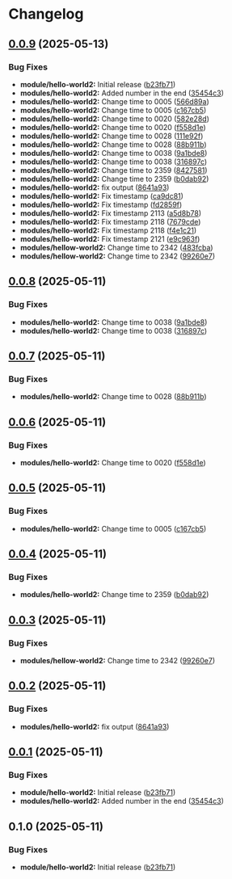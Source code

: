 # Changelog

## [0.0.9](https://github.com/hjorthnet/terraform-modules/compare/hello-world@v0.0.8...hello-world@v0.0.9) (2025-05-13)


### Bug Fixes

* **module/hello-world2:** Initial release ([b23fb71](https://github.com/hjorthnet/terraform-modules/commit/b23fb719e326c8c4d88824d9f9781d427946d5d0))
* **modules/hello-world2:** Added number in the end ([35454c3](https://github.com/hjorthnet/terraform-modules/commit/35454c306b985d1ded5e0fcc156efeb22683df65))
* **modules/hello-world2:** Change time to 0005 ([566d89a](https://github.com/hjorthnet/terraform-modules/commit/566d89aa7d0426d0b2280ddbad0829e17b51da31))
* **modules/hello-world2:** Change time to 0005 ([c167cb5](https://github.com/hjorthnet/terraform-modules/commit/c167cb5a1bb7eab963cf1c43fbae9ae132f66b6a))
* **modules/hello-world2:** Change time to 0020 ([582e28d](https://github.com/hjorthnet/terraform-modules/commit/582e28d6f236e21714eba54db3c2171faf39895e))
* **modules/hello-world2:** Change time to 0020 ([f558d1e](https://github.com/hjorthnet/terraform-modules/commit/f558d1efee78d9c8903e02244a5ae17302395aa5))
* **modules/hello-world2:** Change time to 0028 ([111e92f](https://github.com/hjorthnet/terraform-modules/commit/111e92f8651b0d49993bcdbe29993c74f5574c39))
* **modules/hello-world2:** Change time to 0028 ([88b911b](https://github.com/hjorthnet/terraform-modules/commit/88b911bcb160e77fbfd81808fa350ece30e85aa2))
* **modules/hello-world2:** Change time to 0038 ([9a1bde8](https://github.com/hjorthnet/terraform-modules/commit/9a1bde8fbe0fc7b35249685b54b885865c3fe081))
* **modules/hello-world2:** Change time to 0038 ([316897c](https://github.com/hjorthnet/terraform-modules/commit/316897cbe92c5485af4e238695cec2e4dc1170e3))
* **modules/hello-world2:** Change time to 2359 ([8427581](https://github.com/hjorthnet/terraform-modules/commit/8427581281ddb6ad0007062f8b35b2b2cb9701d6))
* **modules/hello-world2:** Change time to 2359 ([b0dab92](https://github.com/hjorthnet/terraform-modules/commit/b0dab929edac7b887eeb588dcddf56f9fccc5263))
* **modules/hello-world2:** fix output ([8641a93](https://github.com/hjorthnet/terraform-modules/commit/8641a93ad4b118df27d4890a3c7b8c76e92e9830))
* **modules/hello-world2:** Fix timestamp ([ca9dc81](https://github.com/hjorthnet/terraform-modules/commit/ca9dc81d7fdc48db1023dd0bfd2732a914b57983))
* **modules/hello-world2:** Fix timestamp ([fd2859f](https://github.com/hjorthnet/terraform-modules/commit/fd2859fd764a00a05220603a7225842ee862b59d))
* **modules/hello-world2:** Fix timestamp 2113 ([a5d8b78](https://github.com/hjorthnet/terraform-modules/commit/a5d8b782188a0a816bd620ec285212e46b5c7ff3))
* **modules/hello-world2:** Fix timestamp 2118 ([7679cde](https://github.com/hjorthnet/terraform-modules/commit/7679cdeafb06ceb2fd63888d25bee579db8f5186))
* **modules/hello-world2:** Fix timestamp 2118 ([f4e1c21](https://github.com/hjorthnet/terraform-modules/commit/f4e1c214a468a47997c7419fc730e512b649e6b4))
* **modules/hello-world2:** Fix timestamp 2121 ([e9c963f](https://github.com/hjorthnet/terraform-modules/commit/e9c963f167b7a7853b9d7fac70d2f623425b1d05))
* **modules/hellow-world2:** Change time to 2342 ([483fcba](https://github.com/hjorthnet/terraform-modules/commit/483fcba08e22c4c465ba4fd998dcddff412ed39e))
* **modules/hellow-world2:** Change time to 2342 ([99260e7](https://github.com/hjorthnet/terraform-modules/commit/99260e72aaad69a63dcae785638ef6bd35f72c35))

## [0.0.8](https://github.com/hjorthnet/terraform-modules/compare/v0.0.7...v0.0.8) (2025-05-11)


### Bug Fixes

* **modules/hello-world2:** Change time to 0038 ([9a1bde8](https://github.com/hjorthnet/terraform-modules/commit/9a1bde8fbe0fc7b35249685b54b885865c3fe081))
* **modules/hello-world2:** Change time to 0038 ([316897c](https://github.com/hjorthnet/terraform-modules/commit/316897cbe92c5485af4e238695cec2e4dc1170e3))

## [0.0.7](https://github.com/hjorthnet/terraform-modules/compare/v0.0.6...v0.0.7) (2025-05-11)


### Bug Fixes

* **modules/hello-world2:** Change time to 0028 ([88b911b](https://github.com/hjorthnet/terraform-modules/commit/88b911bcb160e77fbfd81808fa350ece30e85aa2))

## [0.0.6](https://github.com/hjorthnet/terraform-modules/compare/v0.0.5...v0.0.6) (2025-05-11)


### Bug Fixes

* **modules/hello-world2:** Change time to 0020 ([f558d1e](https://github.com/hjorthnet/terraform-modules/commit/f558d1efee78d9c8903e02244a5ae17302395aa5))

## [0.0.5](https://github.com/hjorthnet/terraform-modules/compare/v0.0.4...v0.0.5) (2025-05-11)


### Bug Fixes

* **modules/hello-world2:** Change time to 0005 ([c167cb5](https://github.com/hjorthnet/terraform-modules/commit/c167cb5a1bb7eab963cf1c43fbae9ae132f66b6a))

## [0.0.4](https://github.com/hjorthnet/terraform-modules/compare/v0.0.3...v0.0.4) (2025-05-11)


### Bug Fixes

* **modules/hello-world2:** Change time to 2359 ([b0dab92](https://github.com/hjorthnet/terraform-modules/commit/b0dab929edac7b887eeb588dcddf56f9fccc5263))

## [0.0.3](https://github.com/hjorthnet/terraform-modules/compare/v0.0.2...v0.0.3) (2025-05-11)


### Bug Fixes

* **modules/hellow-world2:** Change time to 2342 ([99260e7](https://github.com/hjorthnet/terraform-modules/commit/99260e72aaad69a63dcae785638ef6bd35f72c35))

## [0.0.2](https://github.com/hjorthnet/terraform-modules/compare/v0.0.1...v0.0.2) (2025-05-11)


### Bug Fixes

* **modules/hello-world2:** fix output ([8641a93](https://github.com/hjorthnet/terraform-modules/commit/8641a93ad4b118df27d4890a3c7b8c76e92e9830))

## [0.0.1](https://github.com/hjorthnet/terraform-modules/compare/0.0.0...v0.0.1) (2025-05-11)


### Bug Fixes

* **module/hello-world2:** Initial release ([b23fb71](https://github.com/hjorthnet/terraform-modules/commit/b23fb719e326c8c4d88824d9f9781d427946d5d0))
* **modules/hello-world2:** Added number in the end ([35454c3](https://github.com/hjorthnet/terraform-modules/commit/35454c306b985d1ded5e0fcc156efeb22683df65))

## 0.1.0 (2025-05-11)


### Bug Fixes

* **module/hello-world2:** Initial release ([b23fb71](https://github.com/hjorthnet/terraform-modules/commit/b23fb719e326c8c4d88824d9f9781d427946d5d0))
